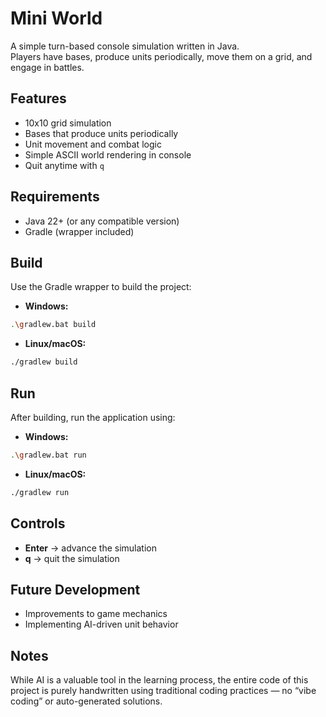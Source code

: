 # Mini World

A simple turn-based console simulation written in Java.  
Players have bases, produce units periodically, move them on a grid, and engage in battles.

## Features
- 10x10 grid simulation
- Bases that produce units periodically
- Unit movement and combat logic
- Simple ASCII world rendering in console
- Quit anytime with `q`

## Requirements
- Java 22+ (or any compatible version)
- Gradle (wrapper included)

## Build
Use the Gradle wrapper to build the project:
- **Windows:** 
```bash
.\gradlew.bat build
```
- **Linux/macOS:** 
```bash
./gradlew build
```
## Run
After building, run the application using:
- **Windows:** 
```bash
.\gradlew.bat run
```
- **Linux/macOS:** 
```bash
./gradlew run
```

## Controls
- **Enter** → advance the simulation
- **q** → quit the simulation


## Future Development
- Improvements to game mechanics
- Implementing AI-driven unit behavior

## Notes

While AI is a valuable tool in the learning process, the entire code of this project is purely handwritten using traditional coding practices — no “vibe coding” or auto-generated solutions.
